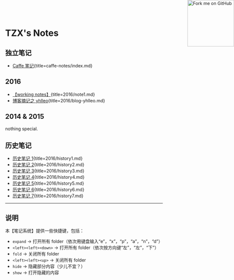 # TZX's Notes

## 独立笔记

-   [Caffe 笔记](caffe-notes/index.html){title=caffe-notes/index.md}

## 2016

-   [【working notes】](2016/note1.html){title=2016/note1.md}
-   [博客摘记之 yhlleo](2016/blog-yhlleo.html){title=2016/blog-yhlleo.md}

## 2014 & 2015

nothing special.

## 历史笔记

-   [历史笔记 1](2016/history1.html){title=2016/history1.md}
-   [历史笔记 2](2016/history2.html){title=2016/history2.md}
-   [历史笔记 3](2016/history3.html){title=2016/history3.md}
-   [历史笔记 4](2016/history4.html){title=2016/history4.md}
-   [历史笔记 5](2016/history5.html){title=2016/history5.md}
-   [历史笔记 6](2016/history6.html){title=2016/history6.md}
-   [历史笔记 7](2016/history7.html){title=2016/history7.md}

<a href="https://github.com/district10/notes"><img style="position: absolute; top: 0; right: 0; border: 0; width: 149px; height: 149px;" src="fork-me-on-github.png" alt="Fork me on GitHub"></a>

---

## 说明

本【笔记系统】提供一些快捷键，包括：

-   `expand` -> 打开所有 folder（依次用键盘输入“e”，“x”，“p”，“a”，“n”，“d”）
-   `<left><left><down>` -> 打开所有 folder（依次按方向键“左”，“左”，“下”）
-   `fold` -> 关闭所有 folder
-   `<left><left><up>` -> 关闭所有 folder
-   `hide` -> 隐藏部分内容（少儿不宜？）
-   `show` -> 打开隐藏的内容
